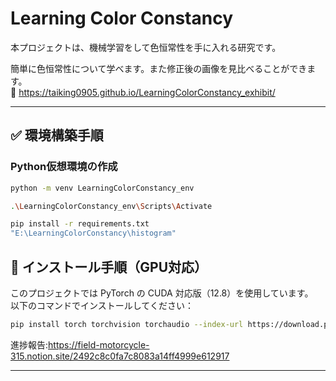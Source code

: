# Learning Color Constancy  

本プロジェクトは、機械学習をして色恒常性を手に入れる研究です。  

簡単に色恒常性について学べます。また修正後の画像を見比べることができます。  
🔗 https://taiking0905.github.io/LearningColorConstancy_exhibit/  

---

## ✅ 環境構築手順

### Python仮想環境の作成

```bash
python -m venv LearningColorConstancy_env   

.\LearningColorConstancy_env\Scripts\Activate   

pip install -r requirements.txt
"E:\LearningColorConstancy\histogram"
```

## 🔧 インストール手順（GPU対応）

このプロジェクトでは PyTorch の CUDA 対応版（12.8）を使用しています。  
以下のコマンドでインストールしてください：

```bash
pip install torch torchvision torchaudio --index-url https://download.pytorch.org/whl/cu128
```

進捗報告:https://field-motorcycle-315.notion.site/2492c8c0fa7c8083a14ff4999e612917

---

